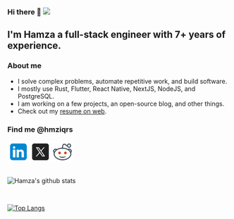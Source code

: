 ### Hi there 👋 ![](https://visitor-badge.glitch.me/badge?page_id=hmziqrs.hmziqrs)


## I'm Hamza a full-stack engineer with 7+ years of experience.

### About me

- I solve complex problems, automate repetitive work, and build software.
- I mostly use Rust, Flutter, React Native, NextJS, NodeJS, and PostgreSQL.
- I am working on a few projects, an open-source blog, and other things.
- Check out my <a href="https://hackerhgl-cv.web.app" target="_blank">resume on web</a>.

### Find me @hmziqrs


<a href="https://linkedin.com/in/hmziqrs/" target="_blank">
  <img align="left" alt="Hamza's LinkedIn" width="50px" src="./icons/icons8-linkedin.svg" />
</a>
<a href="https://x.com/hmziqrs/" target="_blank">
  <img align="left" alt="Hamza's X" width="50px" src="./icons/icons8-twitterx.svg" />
</a>
<a href="https://reddit.com/user/hmziqrs/" target="_blank">
  <img align="left" alt="Hamza's Reddit" width="50px" src="./icons/icons8-reddit.svg" />
</a>


<br />
<br />
<br />
<br />

![Hamza's github stats](https://github-readme-stats.vercel.app/api?username=hmziqrs&include_all_commits=true&count_private=true&show_icons=true&line_height=20&theme=radical)

<br />

[![Top Langs](https://github-readme-stats.vercel.app/api/top-langs/?username=hmziqrs&count_private=true&layout=compact&text_color=daf7dc&bg_color=151515)](https://github.com/hmziqrs/github-readme-stats)
